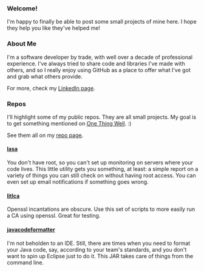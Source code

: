 ### Welcome!

I'm happy to finally be able to post some small projects of mine here. I hope they help you like they've helped me!

### About Me

I'm a software developer by trade, with well over a decade of professional experience. I've always tried to share code and libraries I've made with others, and so I really enjoy using GitHub as a place to offer what I've got and grab what others provide.

For more, check my [LinkedIn page](http://www.linkedin.com/in/billhavanki).

### Repos

I'll highlight some of my public repos. They are all small projects. My goal is to get something mentioned on [One Thing Well](http://onethingwell.org). :)

See them all on my [repo page](https://github.com/kbzod).

#### [lasa](https://github.com/kbzod/lasa)

You don't have root, so you can't set up monitoring on servers where your code lives. This little utility gets you something, at least: a simple report on a variety of things you can still check on without having root access. You can even set up email notifications if something goes wrong.

#### [litlca](https://github.com/kbzod/litlca)

Openssl incantations are obscure. Use this set of scripts to more easily run a CA using openssl. Great for testing.

#### [javacodeformatter](https://github.com/kbzod/javacodeformatter)

I'm not beholden to an IDE. Still, there are times when you need to format your Java code, say, according to your team's standards, and you don't want to spin up Eclipse just to do it. This JAR takes care of things from the command line.
